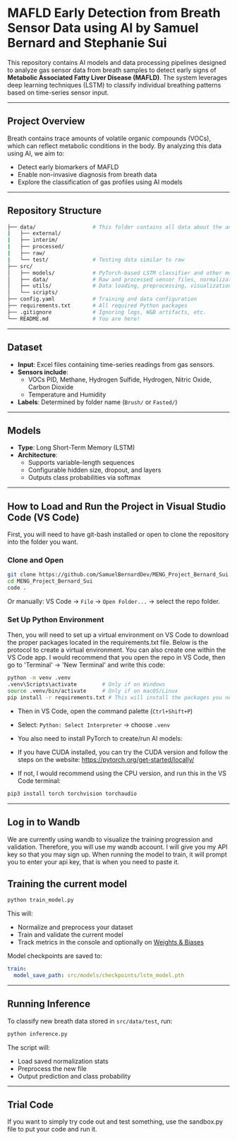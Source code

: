 # MAFLD Early Detection from Breath Sensor Data using AI by Samuel Bernard and Stephanie Sui

This repository contains AI models and data processing pipelines designed to analyze gas sensor data from breath samples to detect early signs of **Metabolic Associated Fatty Liver Disease (MAFLD)**. The system leverages deep learning techniques (LSTM) to classify individual breathing patterns based on time-series sensor input.

---

## Project Overview

Breath contains trace amounts of volatile organic compounds (VOCs), which can reflect metabolic conditions in the body. By analyzing this data using AI, we aim to:

- Detect early biomarkers of MAFLD
- Enable non-invasive diagnosis from breath data
- Explore the classification of gas profiles using AI models

---

## Repository Structure

```bash
├── data/                  # This folder contains all data about the analysis
|   ├── external/
|   ├── interim/
|   ├── processed/
|   ├── raw/
|   └── test/              # Testing data similar to raw
├── src/
│   ├── models/            # PyTorch-based LSTM classifier and other models
│   ├── data/              # Raw and processed sensor files, normalization.json file
│   ├── utils/             # Data loading, preprocessing, visualization
│   └── scripts/
├── config.yaml            # Training and data configuration
├── requirements.txt       # All required Python packages
├── .gitignore             # Ignoring logs, W&B artifacts, etc.
└── README.md              # You are here!

```
---

## Dataset

- **Input**: Excel files containing time-series readings from gas sensors.
- **Sensors include**:
  - VOCs PID, Methane, Hydrogen Sulfide, Hydrogen, Nitric Oxide, Carbon Dioxide
  - Temperature and Humidity
- **Labels**: Determined by folder name (`Brush/` or `Fasted/`)

---

## Models

- **Type**: Long Short-Term Memory (LSTM)
- **Architecture**:
  - Supports variable-length sequences
  - Configurable hidden size, dropout, and layers
  - Outputs class probabilities via softmax

---


## How to Load and Run the Project in Visual Studio Code (VS Code)
First, you will need to have git-bash installed or open to clone the repository into the folder you want.

### Clone and Open

```bash
git clone https://github.com/SamuelBernardDev/MENG_Project_Bernard_Sui.git
cd MENG_Project_Bernard_Sui
code .
```

Or manually: VS Code → `File` → `Open Folder...` → select the repo folder.

### Set Up Python Environment
Then, you will need to set up a virtual environment on VS Code to download the proper packages located in the requirements.txt file.
Below is the protocol to create a virtual environment. You can also create one within the VS Code app.
I would recommend that you open the repo in VS Code, then go to 'Terminal' → 'New Terminal' and write this code:

```bash
python -m venv .venv
.venv\Scripts\activate        # Only if on Windows
source .venv/bin/activate     # Only if on macOS/Linux
pip install -r requirements.txt # This will install the packages you need to run the code
```

- Then in VS Code, open the command palette (`Ctrl+Shift+P`)
- Select: `Python: Select Interpreter` → choose `.venv`

- You also need to install PyTorch to create/run AI models:
- If you have CUDA installed, you can try the CUDA version and follow the steps on the website: https://pytorch.org/get-started/locally/
- If not, I would recommend using the CPU version, and run this in the VS Code terminal:

```bash
pip3 install torch torchvision torchaudio
```
---
## Log in to Wandb
We are currently using wandb to visualize the training progression and validation.
Therefore, you will use my wandb account. I will give you my API key so that you may sign up.
When running the model to train, it will prompt you to enter your api key, that is when you need to paste it.

## Training the current model

```bash
python train_model.py
```

This will:
- Normalize and preprocess your dataset
- Train and validate the current model
- Track metrics in the console and optionally on [Weights & Biases](https://wandb.ai/)

Model checkpoints are saved to:
```yaml
train:
  model_save_path: src/models/checkpoints/lstm_model.pth
```

---

## Running Inference

To classify new breath data stored in `src/data/test`, run:

```bash
python inference.py
```

The script will:
- Load saved normalization stats
- Preprocess the new file
- Output prediction and class probability

---
## Trial Code

If you want to simply try code out and test something, use the sandbox.py file to put your code and run it.
